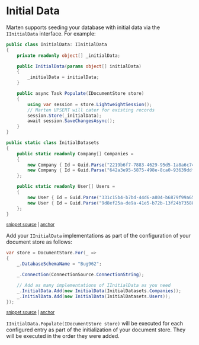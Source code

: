 # Initial Data

Marten supports seeding your database with initial data via the `IInitialData` interface. For example:

<!-- snippet: sample_initial-data -->
<a id='snippet-sample_initial-data'></a>
```cs
public class InitialData: IInitialData
{
    private readonly object[] _initialData;

    public InitialData(params object[] initialData)
    {
        _initialData = initialData;
    }

    public async Task Populate(IDocumentStore store)
    {
        using var session = store.LightweightSession();
        // Marten UPSERT will cater for existing records
        session.Store(_initialData);
        await session.SaveChangesAsync();
    }
}

public static class InitialDatasets
{
    public static readonly Company[] Companies =
    {
        new Company { Id = Guid.Parse("2219b6f7-7883-4629-95d5-1a8a6c74b244"), Name = "Netram Ltd." },
        new Company { Id = Guid.Parse("642a3e95-5875-498e-8ca0-93639ddfebcd"), Name = "Acme Inc." }
    };

    public static readonly User[] Users =
    {
        new User { Id = Guid.Parse("331c15b4-b7bd-44d6-a804-b6879f99a65f"),FirstName = "Danger" , LastName = "Mouse" },
        new User { Id = Guid.Parse("9d8ef25a-de9a-41e5-b72b-13f24b735883"), FirstName = "Speedy" , LastName = "Gonzales" }
    };
}
```
<sup><a href='https://github.com/JasperFx/marten/blob/master/src/Marten.Testing/Bugs/Bug_962_initial_data_populate_causing_null_ref_ex.cs#L49-L83' title='Snippet source file'>snippet source</a> | <a href='#snippet-sample_initial-data' title='Start of snippet'>anchor</a></sup>
<!-- endSnippet -->

Add your `IInitialData` implementations as part of the configuration of your document store as follows:

<!-- snippet: sample_configuring-initial-data -->
<a id='snippet-sample_configuring-initial-data'></a>
```cs
var store = DocumentStore.For(_ =>
{
    _.DatabaseSchemaName = "Bug962";

    _.Connection(ConnectionSource.ConnectionString);

    // Add as many implementations of IInitialData as you need
    _.InitialData.Add(new InitialData(InitialDatasets.Companies));
    _.InitialData.Add(new InitialData(InitialDatasets.Users));
});
```
<sup><a href='https://github.com/JasperFx/marten/blob/master/src/Marten.Testing/Bugs/Bug_962_initial_data_populate_causing_null_ref_ex.cs#L16-L27' title='Snippet source file'>snippet source</a> | <a href='#snippet-sample_configuring-initial-data' title='Start of snippet'>anchor</a></sup>
<!-- endSnippet -->

`IInitialData.Populate(IDocumentStore store)` will be executed for each configured entry as part of the initialization of your document store. They will be executed in the order they were added.
